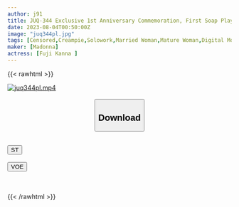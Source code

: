```yaml
---
author: j91
title: JUQ-344 Exclusive 1st Anniversary Commemoration, First Soap Play That Fascinates Supple Limbs! ! Two People Who Have Excellent Compatibility In Body And Mind. 'Feelings' And 'lips' Overlap Thick Kiss Soap Kanna Fuji
date: 2023-08-04T00:50:00Z
image: "juq344pl.jpg"
tags: [Censored,Creampie,Solowork,Married Woman,Mature Woman,Digital Mosaic,Kiss,Soapland	 ]
maker: [Madonna]
actress: [Fuji Kanna ]
---
```



{{< rawhtml >}}

<div class="video" data-videoid="GeVZpwPV0bt17WQ">
    <a href="javascript:;">
        <img src="https://my.j91.asia/posts/juq344pl/juq344pl.jpg" width="WIDTH" height="HEIGHT" alt="juq344pl.mp4" loading="lazy">
    </a>
</div>

<script type="text/javascript" src="https://j91.asia/asset/on-demand-st.js"></script>

<br>
  <link rel="stylesheet" href="https://j91.asia/asset/bs5.css">
  
  <center>
  <button class="btn btn-primary" type="button" data-bs-toggle="collapse" data-bs-target=".multi-collapse" aria-expanded="false" aria-controls="multiCollapseExample1 multiCollapseExample2"><h2>Download</h2></button></center>
</p>
<div class="row">
  <div class="col">
    <div class="collapse multi-collapse" id="multiCollapseExample1">
      <div class="card card-body">
	      	      <br>
<div class="buttons">  
<a href="https://streamtape.to/v/GeVZpwPV0bt17WQ"><button class="btn-hover color-3"><i class="fa fa-download"></i> ST</button></a></div>
    </div>
  </div>
</div>
  <div class="col">
    <div class="collapse multi-collapse" id="multiCollapseExample2">
      <div class="card card-body">
	      <br>
<div class="buttons">
    <a href="https://voe.sx/iynyuzsjgkpj"><button class="btn-hover color-9"><i class="fa fa-download"></i> VOE</button></a></div>
<br><br>
      </div>
    </div>
  </div>
</div>

{{< /rawhtml >}}